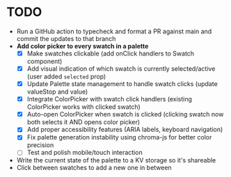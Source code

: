 # TODO

- Run a GitHub action to typecheck and format a PR against main and commit the updates to that branch
- **Add color picker to every swatch in a palette**
  - [x] Make swatches clickable (add onClick handlers to Swatch component)
  - [x] Add visual indication of which swatch is currently selected/active (user added `selected` prop)
  - [x] Update Palette state management to handle swatch clicks (update valueStop and value)
  - [x] Integrate ColorPicker with swatch click handlers (existing ColorPicker works with clicked swatch)
  - [x] Auto-open ColorPicker when swatch is clicked (clicking swatch now both selects it AND opens color picker)
  - [x] Add proper accessibility features (ARIA labels, keyboard navigation)
  - [x] Fix palette generation instability using chroma-js for better color precision
  - [ ] Test and polish mobile/touch interaction
- Write the current state of the palette to a KV storage so it's shareable
- Click between swatches to add a new one in between
